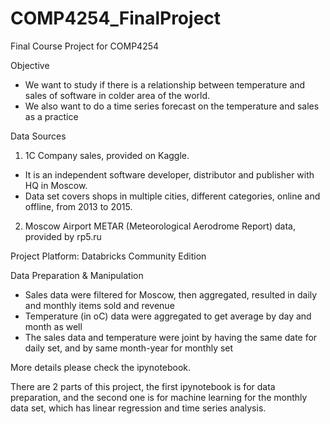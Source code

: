 # COMP4254_FinalProject
Final Course Project for COMP4254

Objective
- We want to study if there is a relationship between temperature and sales of software in colder area of the world.
- We also want to do a time series forecast on the temperature and sales as a practice

Data Sources
1) 1C Company sales, provided on Kaggle. 
- It is an independent software developer, distributor and publisher with HQ in Moscow. 
- Data set covers shops in multiple cities, different categories, online and offline, from 2013 to 2015.

2) Moscow Airport METAR (Meteorological Aerodrome Report) data, provided by rp5.ru


Project Platform: Databricks Community Edition


Data Preparation & Manipulation

- Sales data were filtered for Moscow, then aggregated, resulted in daily and monthly items sold and revenue
- Temperature (in oC) data were aggregated to get average by day and month as well
- The sales data and temperature were joint by having the same date for daily set, and by same month-year for monthly set

More details please check the ipynotebook. 

There are 2 parts of this project, the first ipynotebook is for data preparation, and the second one is for machine learning for the monthly data set, which has linear regression and time series analysis.

